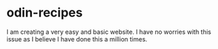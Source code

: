 # odin-recipes
I am creating a very easy and basic website. I have no worries with this issue as I believe I have done this a million times. 
